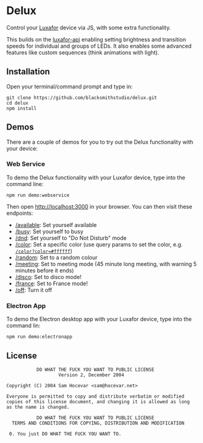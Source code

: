 # Delux

Control your [Luxafor](http://www.luxafor.com) device via JS, with some extra functionality.

This builds on the [luxafor-api](https://github.com/iamthefox/luxafor) enabling setting brightness and transition speeds for individual and groups of LEDs. It also enables some advanced features like custom sequences (think animations with light). 

## Installation

Open your terminal/command prompt and type in:

    git clone https://github.com/blacksmithstudio/delux.git
    cd delux
    npm install

## Demos

There are a couple of demos for you to try out the Delux functionality with your device:

### Web Service

To demo the Delux functionality with your Luxafor device, type into the command line:

    npm run demo:webservice

Then open [http://localhost:3000](http://localhost:3000) in your browser. You can then visit these endpoints:
 * [/available](http://localhost:3000/available): Set yourself available
 * [/busy](http://localhost:3000/available): Set yourself to busy
 * [/dnd](http://localhost:3000/dnd): Set yourself to "Do Not Disturb" mode
 * [/color](http://localhost:3000/color?color=#ffffff): Set a specific color (use query params to set the color, e.g. [`/color?color=#ffffff`](http://localhost:3000/color?color=#ffffff))
 * [/random](http://localhost:3000/random): Set to a random colour
 * [/meeting](http://localhost:3000/meeting): Set to meeting mode (45 minute long meeting, with warning 5 minutes before it ends)
 * [/disco](http://localhost:3000/disco): Set to disco mode!
 * [/france](http://localhost:3000/france): Set to France mode!
 * [/off](http://localhost:3000/off): Turn it off

### Electron App

To demo the Electron desktop app with your Luxafor device, type into the command lin:

    npm run demo:electronapp

## License

               DO WHAT THE FUCK YOU WANT TO PUBLIC LICENSE
                       Version 2, December 2004
   
    Copyright (C) 2004 Sam Hocevar <sam@hocevar.net>
   
    Everyone is permitted to copy and distribute verbatim or modified
    copies of this license document, and changing it is allowed as long
    as the name is changed.
   
               DO WHAT THE FUCK YOU WANT TO PUBLIC LICENSE
      TERMS AND CONDITIONS FOR COPYING, DISTRIBUTION AND MODIFICATION
   
     0. You just DO WHAT THE FUCK YOU WANT TO.

